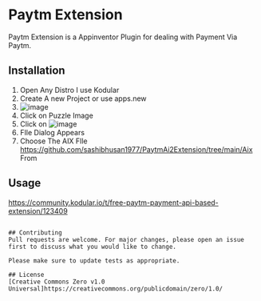 # Paytm Extension

Paytm Extension is a Appinventor Plugin for dealing with Payment Via Paytm.

## Installation

1. Open Any Distro I use Kodular 
2. Create A new Project or use apps.new
3. ![image](https://user-images.githubusercontent.com/23038093/119612899-1541e800-be1a-11eb-90fc-1a638c450d61.png)
4. Click on Puzzle Image 
5. Click on ![image](https://user-images.githubusercontent.com/23038093/119612987-2d196c00-be1a-11eb-909b-463c8e2a2760.png)
6. FIle Dialog Appears 
7. Choose The AIX FIle https://github.com/sashibhusan1977/PaytmAi2Extension/tree/main/Aix From


## Usage

https://community.kodular.io/t/free-paytm-payment-api-based-extension/123409

```

## Contributing
Pull requests are welcome. For major changes, please open an issue first to discuss what you would like to change.

Please make sure to update tests as appropriate.

## License
[Creative Commons Zero v1.0 Universal]https://creativecommons.org/publicdomain/zero/1.0/
